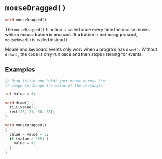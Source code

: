 # `mouseDragged()`

```dart
void mouseDragged()
```

The `mouseDragged()` function is called once every time the mouse moves while a mouse button is pressed. (If a button is not being pressed, `mouseMoved()` is called instead.)

Mouse and keyboard events only work when a program has `draw()`. Without `draw()`, the code is only run once and then stops listening for events.

## Examples

```dart
// Drag (click and hold) your mouse across the
// image to change the value of the rectangle

int value = 0;

void draw() {
  fill(value);
  rect(25, 25, 50, 50);
}

void mouseDragged()
{
  value = value + 5;
  if (value > 255) {
    value = 0;
  }
}
```
